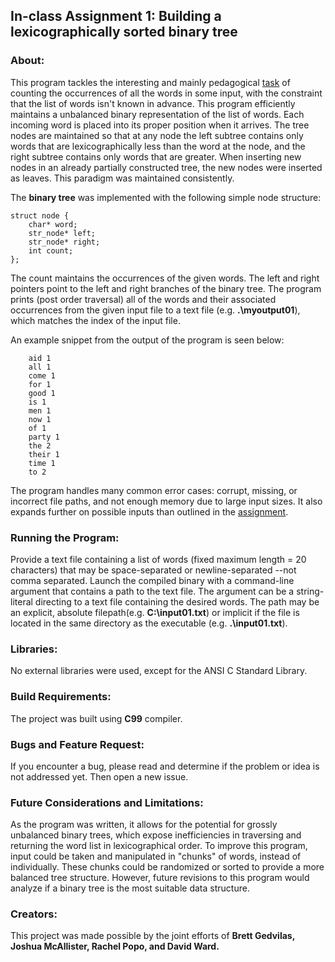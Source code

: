 ## In-class Assignment 1: Building a lexicographically sorted binary tree

### About:
This program tackles the interesting and mainly pedagogical [task](https://github.com/ivogeorg/msl-clang-001) of counting the occurrences of all the words in some input, with the constraint that the list of words isn't known in advance. This program efficiently maintains a unbalanced binary representation of the list of words. Each incoming word is placed into its proper position when it arrives. The tree nodes are maintained so that at any node the left subtree contains only words that are lexicographically less than the word at the node, and the right subtree contains only words that are greater. When inserting new nodes in an already partially constructed tree, the new nodes were inserted as leaves. This paradigm was maintained consistently. 

The **binary tree** was implemented with the following simple node structure:

	struct node {
		char* word;
		str_node* left;
		str_node* right;
		int count;
	};

The count maintains the occurrences of the given words. The left and right pointers point to the left and right branches of the binary tree. 
The program prints (post order traversal) all of the words and their associated occurrences from the given input file to a text file (e.g. **.\myoutput01**), which matches the index of the input file. 

An example snippet from the output of the program is seen below:

		aid 1
		all 1
		come 1
		for 1
		good 1
		is 1
		men 1
		now 1
		of 1
		party 1
		the 2
		their 1
		time 1
		to 2

The program handles many common error cases: corrupt, missing, or incorrect file paths, and not enough memory due to large input sizes. It also expands further on possible inputs than outlined in the [assignment](https://github.com/ivogeorg/msl-clang-001).

### Running the Program:

Provide a text file containing a list of words (fixed maximum length = 20 characters) that may be space-separated or newline-separated --not comma separated. 
Launch the compiled binary with a command-line argument that contains a path to the text file. The argument can be a string-literal directing to a text file containing the desired words. The path may be an explicit, absolute filepath(e.g. **C:\input01.txt**) or implicit if the file is located in the same directory as the executable (e.g. **.\input01.txt**).

### Libraries:

No external libraries were used, except for the ANSI C Standard Library. 

### Build Requirements:

The project was built using **C99** compiler.

### Bugs and Feature Request:

If you encounter a bug, please read and determine if the problem or idea is not addressed yet. Then open a new issue.

### Future Considerations and Limitations:

As the program was written, it allows for the potential for grossly unbalanced binary trees, which expose inefficiencies in traversing and returning the word list in lexicographical order. To improve this program, input could be taken and manipulated in "chunks" of words, instead of individually. These chunks could be randomized or sorted to provide a more balanced tree structure. However, future revisions to this program would analyze if a binary tree is the most suitable data structure. 

### Creators:

This project was made possible by the joint efforts of **Brett Gedvilas, Joshua McAllister, Rachel Popo, and David Ward.**
